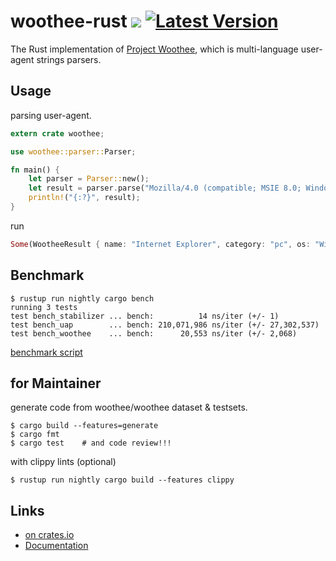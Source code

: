 # woothee-rust [![](https://travis-ci.org/hhatto/woothee-rust.svg?branch=master)](https://travis-ci.org/hhatto/woothee-rust) [![Latest Version](https://img.shields.io/crates/v/woothee.svg)](https://crates.io/crates/woothee)

The Rust implementation of [Project Woothee](https://github.com/woothee/woothee),
which is multi-language user-agent strings parsers.


## Usage

parsing user-agent.

```rust
extern crate woothee;

use woothee::parser::Parser;

fn main() {
    let parser = Parser::new();
    let result = parser.parse("Mozilla/4.0 (compatible; MSIE 8.0; Windows NT 6.1; Trident/4.0)");
    println!("{:?}", result);
}
```

run
```rust
Some(WootheeResult { name: "Internet Explorer", category: "pc", os: "Windows 7", os_version: "NT 6.1", browser_type: "UNKNOWN", version: "8.0", vendor: "Microsoft" })
```


## Benchmark
```
$ rustup run nightly cargo bench
running 3 tests
test bench_stabilizer ... bench:          14 ns/iter (+/- 1)
test bench_uap        ... bench: 210,071,986 ns/iter (+/- 27,302,537)
test bench_woothee    ... bench:      20,553 ns/iter (+/- 2,068)
```
[benchmark script](https://github.com/hhatto/woothee-rust/blob/master/benches/benchmark.rs)


## for Maintainer
generate code from woothee/woothee dataset & testsets.

```
$ cargo build --features=generate
$ cargo fmt
$ cargo test    # and code review!!!
```

with clippy lints (optional)

```
$ rustup run nightly cargo build --features clippy
```


## Links
* [on crates.io](https://crates.io/crates/woothee)
* [Documentation](https://hhatto.github.com/woothee-rust/woothee)
